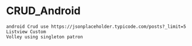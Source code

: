 # CRUD_Android
	android Crud use https://jsonplaceholder.typicode.com/posts?_limit=5
	Listview Custom
	Volley using singleton patron
